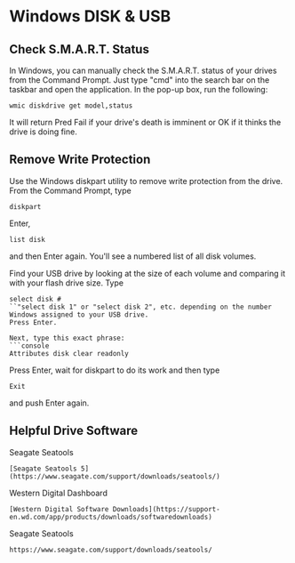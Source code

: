 # Windows DISK & USB

## Check S.M.A.R.T. Status
In Windows, you can manually check the S.M.A.R.T. status of your drives from the Command Prompt. Just type "cmd" into the search bar on the taskbar and open the application. In the pop-up box, run the following:

```console
wmic diskdrive get model,status
```

It will return Pred Fail if your drive's death is imminent or OK if it thinks the drive is doing fine.

## Remove Write Protection
Use the Windows diskpart utility to remove write protection from the drive.
From the Command Prompt, type
```console
diskpart
```
Enter,
```console
list disk
```
and then Enter again. You'll see a numbered list of all disk volumes.

Find your USB drive by looking at the size of each volume and comparing it with your flash drive size. Type
```console
select disk #
``"select disk 1" or "select disk 2", etc. depending on the number Windows assigned to your USB drive.
Press Enter.

Next, type this exact phrase:
```console
Attributes disk clear readonly
```
Press Enter, wait for diskpart to do its work and then type
```console
Exit
```
 and push Enter again.
 
## Helpful Drive Software
Seagate Seatools
```console
[Seagate Seatools 5](https://www.seagate.com/support/downloads/seatools/)
```
Western Digital Dashboard
```console
[Western Digital Software Downloads](https://support-en.wd.com/app/products/downloads/softwaredownloads)
```
Seagate Seatools
```console
https://www.seagate.com/support/downloads/seatools/
```
